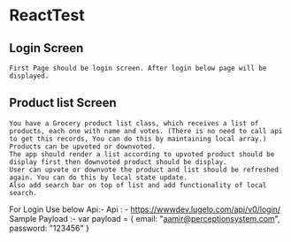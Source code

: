 # ReactTest

## Login Screen
 ``` First Page should be login screen. After login below page will be displayed. ```
 
## Product list Screen
```
You have a Grocery product list class, which receives a list of products, each one with name and votes. (There is no need to call api to get this records, You can do this by maintaining local array.) 
Products can be upvoted or downvoted. 
The app should render a list according to upvoted product should be display first then downvoted product should be display.
User can upvote or downvote the product and list should be refreshed again. You can do this by local state update.
Also add search bar on top of list and add functionality of local search. 
```
For Login Use below Api:-
Api : - https://wwwdev.lugelo.com/api/v0/login/
Sample Payload :-
var payload = {
  email: "aamir@perceptionsystem.com",
  password: "123456"
}
